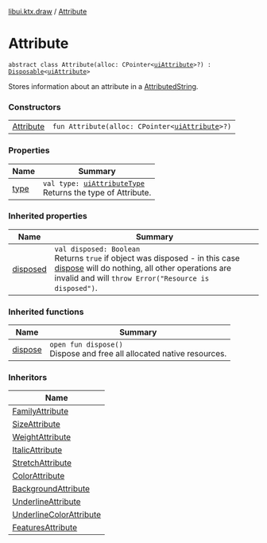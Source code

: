 [libui.ktx.draw](../README.md) / [Attribute](README.md)

# Attribute

`abstract class Attribute(alloc: CPointer<`[`uiAttribute`](../../libui/ui-attribute.md)`>?) : `[`Disposable`](../../libui.ktx/-disposable/README.md)`<`[`uiAttribute`](../../libui/ui-attribute.md)`> `

Stores information about an attribute in a [AttributedString](../-attributed-string/README.md).

### Constructors

| | |
|---|---|
| [Attribute](-attribute.md) | `fun Attribute(alloc: CPointer<`[`uiAttribute`](../../libui/ui-attribute.md)`>?)` |

### Properties

| Name | Summary |
|---|---|
| [type](type.md) | `val type: `[`uiAttributeType`](../../libui/ui-attribute-type.md)<br>Returns the type of Attribute. |

### Inherited properties

| Name | Summary |
|---|---|
| [disposed](../../libui.ktx/-disposable/disposed.md) | `val disposed: Boolean`<br>Returns `true` if object was disposed - in this case [dispose](../../libui.ktx/-disposable/dispose.md) will do nothing, all other operations are invalid and will `throw Error("Resource is disposed")`. |

### Inherited functions

| Name | Summary |
|---|---|
| [dispose](../../libui.ktx/-disposable/dispose.md) | `open fun dispose()`<br>Dispose and free all allocated native resources. |

### Inheritors

| Name |
|---|
| [FamilyAttribute](../-family-attribute/README.md) |
| [SizeAttribute](../-size-attribute/README.md) |
| [WeightAttribute](../-weight-attribute/README.md) |
| [ItalicAttribute](../-italic-attribute/README.md) |
| [StretchAttribute](../-stretch-attribute/README.md) |
| [ColorAttribute](../-color-attribute/README.md) |
| [BackgroundAttribute](../-background-attribute/README.md) |
| [UnderlineAttribute](../-underline-attribute/README.md) |
| [UnderlineColorAttribute](../-underline-color-attribute/README.md) |
| [FeaturesAttribute](../-features-attribute/README.md) |
